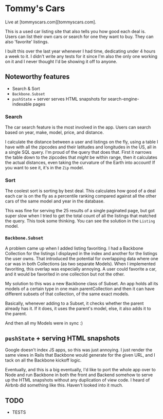 # Tommy's Cars

Live at [tommyscars.com][tommyscars.com].

This is a used car listing site that also tells you how good each deal is. Users can list their own cars or search for one they want to buy. They can also 'favorite' listings.

I built this over the last year whenever I had time, dedicating under 4 hours a week to it. I didn't write any tests for it since I'm also the only one working on it and I never thought I'd be showing it off to anyone.

## Noteworthy features

- Search & Sort
- `Backbone.Subset`
- `pushState` + server serves HTML snapshots for search-engine-indexable pages

### Search

The car search feature is the most involved in the app. Users can search based on year, make, model, price, and distance.

I calculate the distance between a user and listings on the fly, using a table I have with all the zipcodes and their latitudes and longitudes in the US, all in a single SQL query. I'm proud of the query that does that. First it narrows the table down to the zipcodes that *might* be within range, then it calculates the actual distances, even taking the curvature of the Earth into account! If you want to see it, it's in the `Zip` model.

### Sort

The coolest sort is sorting by best deal. This calculates how good of a deal each car is on the fly as a percentile ranking compared against all the other cars of the same model and year in the database.

This was fine for serving the 25 results of a single paginated page, but got super slow when I tried to get the total count of all the listings that matched the query. This took some thinking. You can see the solution in the `Listing` model.

### `Backbone.Subset`

A problem came up when I added listing favoriting. I had a Backbone Collection for the listings I displayed in the index and another for the listings the user owns. That introduced the potential for overlapping data where one car was in both Collections (as two separate Models). When I implemented favoriting, this overlap was especially annoying. A user could favorite a car, and it would be favorited in one collection but not the other.

My solution to this was a new Backbone class of Subset. An app holds all its models of a certain type in one main parentCollection and then it can have different subsets of that collection, of the same exact models.

Basically, whenever adding to a Subset, it checks whether the parent already has it. If it does, it uses the parent's model, else, it also adds it to the parent.

And then all my Models were in sync :)

## `pushState` + serving HTML snapshots

Google doesn't index JS apps, so this was just annoying. I just render the same views in Rails that Backbone would generate for the given URL, and I tack on all the Backbone kickoff logic.

Eventually, and this is a big eventually, I'd like to port the whole app over to Node and run Backbone in both the front and Backend somehow to serve up the HTML snapshots without any duplication of view code. I heard of Airbnb did something like this. Haven't looked into it much.


## TODO

- TESTS



